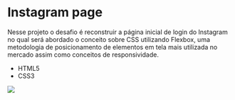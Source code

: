 # Instagram page
Nesse projeto o desafio é reconstruir a página inicial de login do Instagram
no qual será abordado o conceito sobre CSS utilizando Flexbox, uma metodologia de posicionamento de elementos em tela mais 
utilizada no mercado assim como conceitos de responsividade.

* HTML5
* CSS3

<img src="https://i.redd.it/fdkk4ajqzmi71.png">

